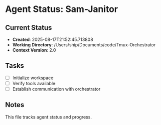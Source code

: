 # Agent Status: Sam-Janitor

## Current Status
- **Created**: 2025-08-17T21:52:45.713808
- **Working Directory**: /Users/ship/Documents/code/Tmux-Orchestrator
- **Context Version**: 2.0

## Tasks
- [ ] Initialize workspace
- [ ] Verify tools available
- [ ] Establish communication with orchestrator

## Notes
This file tracks agent status and progress.

